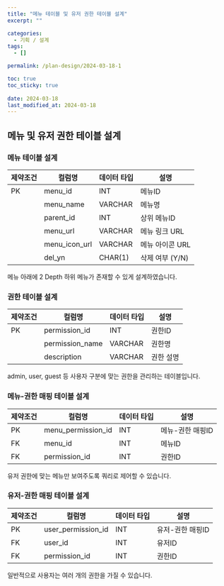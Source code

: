 ```yaml
---
title: "메뉴 테이블 및 유저 권한 테이블 설계"
excerpt: ""

categories:
  - 기획 / 설계
tags:
  - []

permalink: /plan-design/2024-03-18-1

toc: true
toc_sticky: true
 
date: 2024-03-18
last_modified_at: 2024-03-18
---
```


## 메뉴 및 유저 권한 테이블 설계

### 메뉴 테이블 설계
<table>
  <thead>
    <tr>
      <th>제약조건</th>
      <th>컬럼명</th>
      <th>데이터 타입</th>
      <th>설명</th>
    </tr>
  </thead>
  <tbody>
    <tr>
      <td>PK</td>
      <td>menu_id</td>
      <td>INT</td>
      <td>메뉴ID</td>
    </tr>
    <tr>
      <td></td>
      <td>menu_name</td>
      <td>VARCHAR</td>
      <td>메뉴명</td>
    </tr>
    <tr>
      <td></td>
      <td>parent_id</td>
      <td>INT</td>
      <td>상위 메뉴ID</td>
    </tr>
    <tr>
      <td></td>
      <td>menu_url</td>
      <td>VARCHAR</td>
      <td>메뉴 링크 URL</td>
    </tr>
    <tr>
      <td></td>
      <td>menu_icon_url</td>
      <td>VARCHAR</td>
      <td>메뉴 아이콘 URL</td>
    </tr>
    <tr>
      <td></td>
      <td>del_yn</td>
      <td>CHAR(1)</td>
      <td>삭제 여부 (Y/N)</td>
    </tr>
  </tbody>
</table>
메뉴 아래에 2 Depth 하위 메뉴가 존재할 수 있게 설계하였습니다.

### 권한 테이블 설계
<table>
  <thead>
    <tr>
      <th>제약조건</th>
      <th>컬럼명</th>
      <th>데이터 타입</th>
      <th>설명</th>
    </tr>
  </thead>
  <tbody>
    <tr>
      <td>PK</td>
      <td>permission_id</td>
      <td>INT</td>
      <td>권한ID</td>
    </tr>
    <tr>
      <td></td>
      <td>permission_name</td>
      <td>VARCHAR</td>
      <td>권한명</td>
    </tr>
    <tr>
      <td></td>
      <td>description</td>
      <td>VARCHAR</td>
      <td>권한 설명</td>
    </tr>
  </tbody>
</table>
admin, user, guest 등 사용자 구분에 맞는 권한을 관리하는 테이블입니다.

### 메뉴-권한 매핑 테이블 설계
<table>
  <thead>
    <tr>
      <th>제약조건</th>
      <th>컬럼명</th>
      <th>데이터 타입</th>
      <th>설명</th>
    </tr>
  </thead>
  <tbody>
    <tr>
      <td>PK</td>
      <td>menu_permission_id</td>
      <td>INT</td>
      <td>메뉴-권한 매핑ID</td>
    </tr>
    <tr>
      <td>FK</td>
      <td>menu_id</td>
      <td>INT</td>
      <td>메뉴ID</td>
    </tr>
    <tr>
      <td>FK</td>
      <td>permission_id</td>
      <td>INT</td>
      <td>권한ID</td>
    </tr>
  </tbody>
</table>
유저 권한에 맞는 메뉴만 보여주도록 쿼리로 제어할 수 있습니다.

### 유저-권한 매핑 테이블 설계
<table>
  <thead>
    <tr>
      <th>제약조건</th>
      <th>컬럼명</th>
      <th>데이터 타입</th>
      <th>설명</th>
    </tr>
  </thead>
  <tbody>
    <tr>
      <td>PK</td>
      <td>user_permission_id</td>
      <td>INT</td>
      <td>유저-권한 매핑ID</td>
    </tr>
    <tr>
      <td>FK</td>
      <td>user_id</td>
      <td>INT</td>
      <td>유저ID</td>
    </tr>
    <tr>
      <td>FK</td>
      <td>permission_id</td>
      <td>INT</td>
      <td>권한ID</td>
    </tr>
  </tbody>
</table>
일반적으로 사용자는 여러 개의 권한을 가질 수 있습니다.